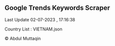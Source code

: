 

## Google Trends Keywords Scraper 
 
Last Update 02-07-2023 , 17:16:38

Country List :
VIETNAM.json



© Abdul Muttaqin 
